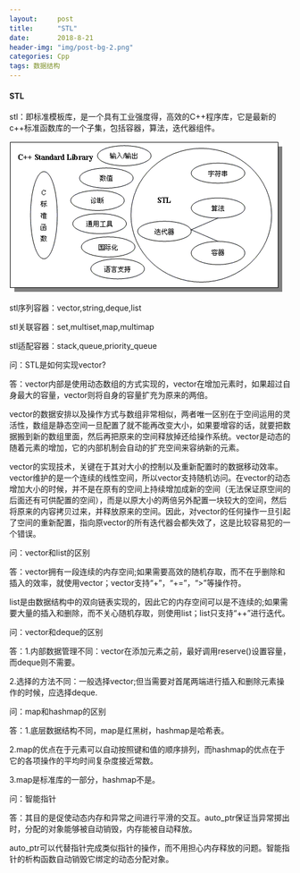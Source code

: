 ```yaml
---
layout:     post
title:      "STL"
date:       2018-8-21 
header-img: "img/post-bg-2.png"
categories: Cpp
tags: 数据结构
---
```


#### STL

stl：即标准模板库，是一个具有工业强度得，高效的C++程序库，它是最新的c++标准函数库的一个子集，包括容器，算法，迭代器组件。

![](\img\Blog\stl\t1.gif)

stl序列容器：vector,string,deque,list

stl关联容器：set,multiset,map,multimap

stl适配容器：stack,queue,priority_queue

问：STL是如何实现vector?

答：vector内部是使用动态数组的方式实现的，vector在增加元素时，如果超过自身最大的容量，vector则将自身的容量扩充为原来的两倍。

​	vector的数据安排以及操作方式与数组非常相似，两者唯一区别在于空间运用的灵活性，数组是静态空间一旦配置了就不能再改变大小，如果要增容的话，就要把数据搬到新的数组里面，然后再把原来的空间释放掉还给操作系统。vector是动态的随着元素的增加，它的内部机制会自动的扩充空间来容纳新的元素。

vector的实现技术，关键在于其对大小的控制以及重新配置时的数据移动效率。vector维护的是一个连续的线性空间，所以vector支持随机访问。在vector的动态增加大小的时候，并不是在原有的空间上持续增加成新的空间（无法保证原空间的后面还有可供配置的空间），而是以原大小的两倍另外配置一块较大的空间，然后将原来的内容拷贝过来，并释放原来的空间。因此，对vector的任何操作一旦引起了空间的重新配置，指向原vector的所有迭代器会都失效了，这是比较容易犯的一个错误。

问：vector和list的区别

答：vector拥有一段连续的内存空间;如果需要高效的随机存取，而不在乎删除和插入的效率，就使用vector；vector支持“+”，“+=”，“>”等操作符。

list是由数据结构中的双向链表实现的，因此它的内存空间可以是不连续的;如果需要大量的插入和删除，而不关心随机存取，则使用list；list只支持“++”进行迭代。

问：vector和deque的区别

答：1.内部数据管理不同：vector在添加元素之前，最好调用reserve()设置容量，而deque则不需要。

2.选择的方法不同：一般选择vector;但当需要对首尾两端进行插入和删除元素操作的时候，应选择deque.



问：map和hashmap的区别

答：1.底层数据结构不同，map是红黑树，hashmap是哈希表。

2.map的优点在于元素可以自动按照键和值的顺序排列，而hashmap的优点在于它的各项操作的平均时间复杂度接近常数。

3.map是标准库的一部分，hashmap不是。

问：智能指针

答：其目的是促使动态内存和异常之间进行平滑的交互。auto_ptr保证当异常掷出时，分配的对象能够被自动销毁，内存能被自动释放。

auto_ptr可以代替指针完成类似指针的操作，而不用担心内存释放的问题。智能指针的析构函数自动销毁它绑定的动态分配对象。